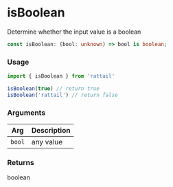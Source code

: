 # isBoolean

Determine whether the input value is a boolean

```ts
const isBoolean: (bool: unknown) => bool is boolean;
```

### Usage

```ts
import { isBoolean } from 'rattail'

isBoolean(true) // return true
isBoolean('rattail') // return false
```

### Arguments

| Arg | Description |
| --- | ----------- |
| `bool` | any value |

### Returns

boolean